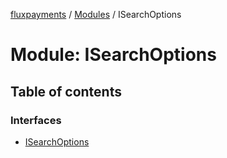 [fluxpayments](../README.md) / [Modules](../modules.md) / ISearchOptions

# Module: ISearchOptions

## Table of contents

### Interfaces

- [ISearchOptions](../interfaces/ISearchOptions.ISearchOptions.md)
